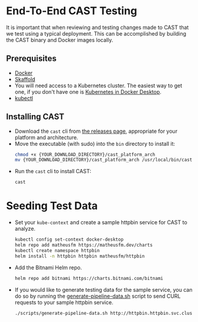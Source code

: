 # End-To-End CAST Testing

It is important that when reviewing and testing changes made to CAST
that we test using a typical deployment. This can be accomplished
by building the CAST binary and Docker images locally.

## Prerequisites

- [Docker](https://www.docker.com/products/docker-desktop/)
- [Skaffold](https://skaffold.dev)
- You will need access to a Kubernetes cluster. The easiest way to get one, if you don't have one is [Kubernetes in Docker Desktop](https://docs.docker.com/desktop/kubernetes/#enable-kubernetes).
- [kubectl](https://kubernetes.io/docs/tasks/tools/)

## Installing CAST

- Download the `cast` cli from [the releases page](https://github.com/corshatech/cast/releases/), appropriate for your platform and architecture.
- Move the executable (with sudo) into the `bin` directory to install it:
    ```sh
    chmod +x {YOUR_DOWNLOAD_DIRECTORY}/cast_platform_arch
    mv {YOUR_DOWNLOAD_DIRECTORY}/cast_platform_arch /usr/local/bin/cast
    ```
- Run the `cast` cli to install CAST:
    ```sh
    cast
    ```

# Seeding Test Data

- Set your ```kube-context``` and create a sample httpbin service for CAST to analyze.
    ```bash
    kubectl config set-context docker-desktop
    helm repo add matheusfm https://matheusfm.dev/charts
    kubectl create namespace httpbin
    helm install -n httpbin httpbin matheusfm/httpbin
    ```
- Add the Bitnami Helm repo.
    ```bash
    helm repo add bitnami https://charts.bitnami.com/bitnami
    ```
- If you would like to generate testing data for the sample service,
you can do so by running the
[generate-pipeline-data.sh](./scripts/generate-pipeline-data.sh)
script to send CURL requests to your sample httpbin service.
    ```sh
    ./scripts/generate-pipeline-data.sh http://httpbin.httpbin.svc.cluster.local
    ```
